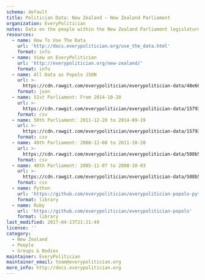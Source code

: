 ```yaml
---
schema: default
title: Politician Data: New Zealand — New Zealand Parliament
organization: EveryPolitician
notes: Data on the people within the New Zealand Parliament legislature of New Zealand.
resources:
  - name: How To Use The Data
    url: 'http://docs.everypolitician.org/use_the_data.html'
    format: info
  - name: View on EveryPolitician
    url: 'http://everypolitician.org/new-zealand/'
    format: info
  - name: All Data as Popolo JSON
    url: >-
      https://cdn.rawgit.com/everypolitician/everypolitician-data/48e6696f4c84eaa9e81910d90a171e2c5f9771b8/data/New_Zealand/House/ep-popolo-v1.0.json
    format: json
  - name: 51st Parliament: From 2014-10-20
    url: >-
      https://cdn.rawgit.com/everypolitician/everypolitician-data/15793915456b59fcd49863b015f97aa417b6c685/data/New_Zealand/House/term-51.csv
    format: csv
  - name: 50th Parliament: 2011-12-20 to 2014-09-19
    url: >-
      https://cdn.rawgit.com/everypolitician/everypolitician-data/15793915456b59fcd49863b015f97aa417b6c685/data/New_Zealand/House/term-50.csv
    format: csv
  - name: 49th Parliament: 2008-12-08 to 2011-10-20
    url: >-
      https://cdn.rawgit.com/everypolitician/everypolitician-data/508b52f1a6b007a1b257570e7a01d74fc29d5658/data/New_Zealand/House/term-49.csv
    format: csv
  - name: 48th Parliament: 2005-11-07 to 2008-10-03
    url: >-
      https://cdn.rawgit.com/everypolitician/everypolitician-data/508b52f1a6b007a1b257570e7a01d74fc29d5658/data/New_Zealand/House/term-48.csv
    format: csv
  - name: Python
    url: 'https://github.com/everypolitician/everypolitician-popolo-python'
    format: library
  - name: Ruby
    url: 'https://github.com/everypolitician/everypolitician-popolo'
    format: library
last_modified: 2017-04-13T21:21:49
license: ''
category:
  - New Zealand
  - People
  - Groups & Bodies
maintainer: EveryPolitician
maintainer_email: team@everypolitician.org
more_info: http://docs.everypolitician.org
---
```

